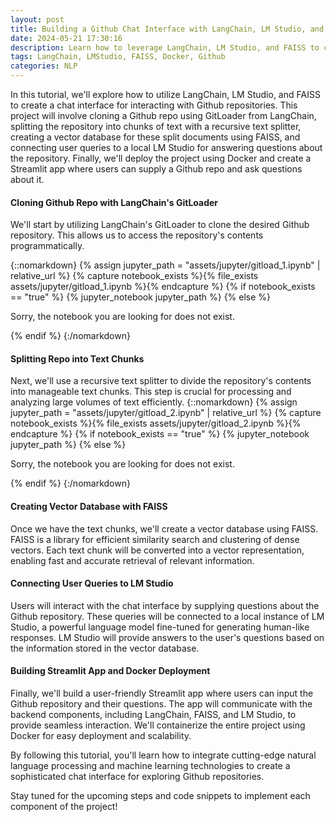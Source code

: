 ```yaml
---
layout: post
title: Building a Github Chat Interface with LangChain, LM Studio, and FAISS
date: 2024-05-21 17:30:16
description: Learn how to leverage LangChain, LM Studio, and FAISS to create a chat interface for Github repositories.
tags: LangChain, LMStudio, FAISS, Docker, Github
categories: NLP
---
```


In this tutorial, we'll explore how to utilize LangChain, LM Studio, and FAISS to create a chat interface for interacting with Github repositories. This project will involve cloning a Github repo using GitLoader from LangChain, splitting the repository into chunks of text with a recursive text splitter, creating a vector database for these split documents using FAISS, and connecting user queries to a local LM Studio for answering questions about the repository. Finally, we'll deploy the project using Docker and create a Streamlit app where users can supply a Github repo and ask questions about it.

#### Cloning Github Repo with LangChain's GitLoader
We'll start by utilizing LangChain's GitLoader to clone the desired Github repository. This allows us to access the repository's contents programmatically.

{::nomarkdown}
{% assign jupyter_path = "assets/jupyter/gitload_1.ipynb" | relative_url %}
{% capture notebook_exists %}{% file_exists assets/jupyter/gitload_1.ipynb %}{% endcapture %}
{% if notebook_exists == "true" %}
{% jupyter_notebook jupyter_path %}
{% else %}
<p>Sorry, the notebook you are looking for does not exist.</p>
{% endif %}
{:/nomarkdown}

#### Splitting Repo into Text Chunks
Next, we'll use a recursive text splitter to divide the repository's contents into manageable text chunks. This step is crucial for processing and analyzing large volumes of text efficiently.
{::nomarkdown}
{% assign jupyter_path = "assets/jupyter/gitload_2.ipynb" | relative_url %}
{% capture notebook_exists %}{% file_exists assets/jupyter/gitload_2.ipynb %}{% endcapture %}
{% if notebook_exists == "true" %}
{% jupyter_notebook jupyter_path %}
{% else %}
<p>Sorry, the notebook you are looking for does not exist.</p>
{% endif %}
{:/nomarkdown}

#### Creating Vector Database with FAISS
Once we have the text chunks, we'll create a vector database using FAISS. FAISS is a library for efficient similarity search and clustering of dense vectors. Each text chunk will be converted into a vector representation, enabling fast and accurate retrieval of relevant information.

#### Connecting User Queries to LM Studio
Users will interact with the chat interface by supplying questions about the Github repository. These queries will be connected to a local instance of LM Studio, a powerful language model fine-tuned for generating human-like responses. LM Studio will provide answers to the user's questions based on the information stored in the vector database.

#### Building Streamlit App and Docker Deployment
Finally, we'll build a user-friendly Streamlit app where users can input the Github repository and their questions. The app will communicate with the backend components, including LangChain, FAISS, and LM Studio, to provide seamless interaction. We'll containerize the entire project using Docker for easy deployment and scalability.

By following this tutorial, you'll learn how to integrate cutting-edge natural language processing and machine learning technologies to create a sophisticated chat interface for exploring Github repositories.

Stay tuned for the upcoming steps and code snippets to implement each component of the project!
